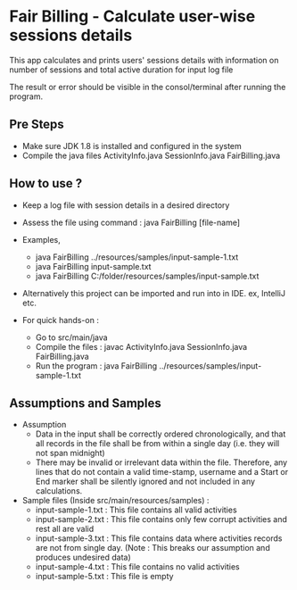 # Fair Billing - Calculate user-wise sessions details

This app calculates and prints users' sessions details with information on number of sessions and total active duration for input log file

The result or error should be visible in the consol/terminal after running the program.

Pre Steps
------------
- Make sure JDK 1.8 is installed and configured in the system
- Compile the java files ActivityInfo.java SessionInfo.java FairBilling.java

How to use ?
------------
- Keep a log file with session details in a desired directory
- Assess the file using command : java FairBilling [file-name]
- Examples,
  - java FairBilling ../resources/samples/input-sample-1.txt
  - java FairBilling input-sample.txt
  - java FairBilling C:/folder/resources/samples/input-sample.txt
  

- Alternatively this project can be imported and run into in IDE. ex, IntelliJ etc.


- For quick hands-on :
  - Go to src/main/java
  - Compile the files : javac ActivityInfo.java SessionInfo.java FairBilling.java  
  - Run the program : java FairBilling ../resources/samples/input-sample-1.txt

Assumptions and Samples
------------
- Assumption
  - Data in the input shall be correctly ordered chronologically, and that all records 
    in the file shall be from within a single day (i.e. they will
  not span midnight)
  - There may be invalid or irrelevant data within the file. Therefore, any lines
    that do not contain a valid time-stamp, username and a Start or End marker shall 
    be silently ignored and not included in any calculations.
- Sample files (Inside src/main/resources/samples) : 
  - input-sample-1.txt : This file contains all valid activities
  - input-sample-2.txt : This file contains only few corrupt activities and rest all are valid
  - input-sample-3.txt : This file contains data where activities records are not from single day. (Note : This breaks our assumption and produces undesired data)
  - input-sample-4.txt : This file contains no valid activities
  - input-sample-5.txt : This file is empty 

